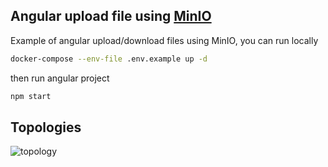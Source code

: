 ## Angular upload file using [MinIO](https://min.io/)

Example of angular upload/download files using MinIO, you can run locally

```bash
docker-compose --env-file .env.example up -d
```

then run angular project

```bash
npm start
```

## Topologies 

![topology](https://www.plantuml.com/plantuml/png/RL3DIWGn3BxtAV822ulUFCYkdlOWYk83PDewPkqqGvCAlht9_WmZU6k_Vx8JnQPzAW6xSktJa5i869KRF1RALG45kXWwcv0YpMZOlewzO7EkZY5oAJagSHLuedfuTdoYIlp7z83nAzUqVpauZpE5X8e3IeOFAbaSJSEfdRvHyoLY-RfZ-RZGPy7ctYR07RpFXJ41JJZcHURhZ3NDASjaRxQ03FB642gRfj7ugQwySkUCBlwMMvWRAqSkmMXmHmZdjCsr-pNBp5Koy73CKO7IfTKcUwToMtF_jwB0KRYkMjnj8McuHlYzpg8qUBld6zTZp28WhacBhOwhOJVRxMMI7sr5zDFPt9QoQECVdxIp3Nqglm00)
